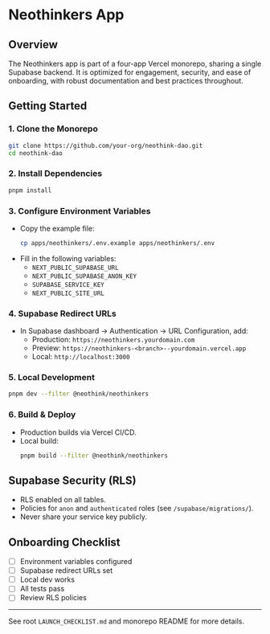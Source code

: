 # Neothinkers App

## Overview
The Neothinkers app is part of a four-app Vercel monorepo, sharing a single Supabase backend. It is optimized for engagement, security, and ease of onboarding, with robust documentation and best practices throughout.

## Getting Started

### 1. Clone the Monorepo
```sh
git clone https://github.com/your-org/neothink-dao.git
cd neothink-dao
```

### 2. Install Dependencies
```sh
pnpm install
```

### 3. Configure Environment Variables
- Copy the example file:
  ```sh
  cp apps/neothinkers/.env.example apps/neothinkers/.env
  ```
- Fill in the following variables:
  - `NEXT_PUBLIC_SUPABASE_URL`
  - `NEXT_PUBLIC_SUPABASE_ANON_KEY`
  - `SUPABASE_SERVICE_KEY`
  - `NEXT_PUBLIC_SITE_URL`

### 4. Supabase Redirect URLs
- In Supabase dashboard → Authentication → URL Configuration, add:
  - Production: `https://neothinkers.yourdomain.com`
  - Preview: `https://neothinkers-<branch>--yourdomain.vercel.app`
  - Local: `http://localhost:3000`

### 5. Local Development
```sh
pnpm dev --filter @neothink/neothinkers
```

### 6. Build & Deploy
- Production builds via Vercel CI/CD.
- Local build:
  ```sh
  pnpm build --filter @neothink/neothinkers
  ```

## Supabase Security (RLS)
- RLS enabled on all tables.
- Policies for `anon` and `authenticated` roles (see `/supabase/migrations/`).
- Never share your service key publicly.

## Onboarding Checklist
- [ ] Environment variables configured
- [ ] Supabase redirect URLs set
- [ ] Local dev works
- [ ] All tests pass
- [ ] Review RLS policies

---
See root `LAUNCH_CHECKLIST.md` and monorepo README for more details.